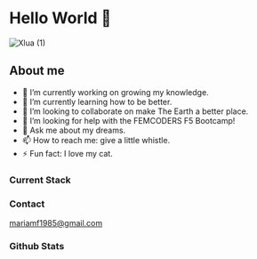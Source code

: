 # Hello World 🖖 

![Xlua (1)](https://github.com/mariamf1985/mariamf1985/assets/149203611/677d0992-f73b-46b6-bb07-50df3a486741)


## About me

- 🔭 I’m currently working on growing my knowledge.
- 🌱 I’m currently learning how to be better.
- 👯 I’m looking to collaborate on make The Earth a better place.
- 🤔 I’m looking for help with the FEMCODERS F5 Bootcamp!
- 💬 Ask me about my dreams.
- 📫 How to reach me: give a little whistle.
- ⚡ Fun fact: I love my cat.

### Current Stack

### Contact

mariamf1985@gmail.com

### Github Stats
